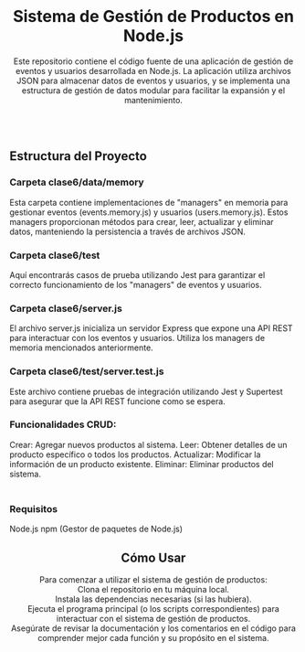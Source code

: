<br/>
<p align="center">
  <h1 align="center">Sistema de Gestión de Productos en Node.js
</h1>
  <p align="center"> Este repositorio contiene el código fuente de una aplicación de gestión de eventos y usuarios desarrollada en Node.js. 
    La aplicación utiliza archivos JSON para almacenar datos de eventos y usuarios, y se implementa una estructura de gestión de datos modular para facilitar la expansión y el mantenimiento.
    <br/>
    <br/>
  </p>
</p>
<br/>
<h2>
  Estructura del Proyecto
  <br/>
</h2>
<h3>
  Carpeta clase6/data/memory
  <br/>
</h3>
Esta carpeta contiene implementaciones de "managers" en memoria para gestionar eventos (events.memory.js) y usuarios (users.memory.js). 
Estos managers proporcionan métodos para crear, leer, actualizar y eliminar datos, manteniendo la persistencia a través de archivos JSON.

<h3>
  Carpeta clase6/test
</h3>
Aquí encontrarás casos de prueba utilizando Jest para garantizar el correcto funcionamiento de los "managers" de eventos y usuarios.

<h3>
  Carpeta clase6/server.js
</h3>
El archivo server.js inicializa un servidor Express que expone una API REST para interactuar con los eventos y usuarios. 
Utiliza los managers de memoria mencionados anteriormente.

<h3>
  Carpeta clase6/test/server.test.js
</h3>
Este archivo contiene pruebas de integración utilizando Jest y Supertest para asegurar que la API REST funcione como se espera.


<br/>
<h3>
  Funcionalidades CRUD:
</h3>
Crear: Agregar nuevos productos al sistema.
Leer: Obtener detalles de un producto específico o todos los productos.
Actualizar: Modificar la información de un producto existente.
Eliminar: Eliminar productos del sistema.

<h3>
  <br/> Requisitos
</h3>
Node.js
npm (Gestor de paquetes de Node.js)
<br/>


<p align="center">
  <h2 align="center">Cómo Usar </h3>
  <p align="center"> Para comenzar a utilizar el sistema de gestión de productos: 
    <br/>Clona el repositorio en tu máquina local.
    <br/>Instala las dependencias necesarias (si las hubiera).
    <br/>Ejecuta el programa principal (o los scripts correspondientes) para interactuar con el sistema de gestión de productos.
    <br/>Asegúrate de revisar la documentación y los comentarios en el código para comprender mejor cada función y su propósito en el sistema.
    <br/>
    <br/>
  </p>
</p>
<br/>

